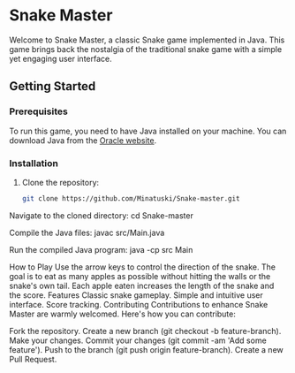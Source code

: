 # Snake Master

Welcome to Snake Master, a classic Snake game implemented in Java. This game brings back the nostalgia of the traditional snake game with a simple yet engaging user interface.

## Getting Started

### Prerequisites

To run this game, you need to have Java installed on your machine. You can download Java from the [Oracle website](https://www.oracle.com/java/technologies/javase-jdk11-downloads.html).

### Installation

1. Clone the repository:
   ```bash
   git clone https://github.com/Minatuski/Snake-master.git

Navigate to the cloned directory:
cd Snake-master

Compile the Java files:
javac src/Main.java

Run the compiled Java program:
java -cp src Main

How to Play
Use the arrow keys to control the direction of the snake.
The goal is to eat as many apples as possible without hitting the walls or the snake's own tail.
Each apple eaten increases the length of the snake and the score.
Features
Classic snake gameplay.
Simple and intuitive user interface.
Score tracking.
Contributing
Contributions to enhance Snake Master are warmly welcomed. Here's how you can contribute:

Fork the repository.
Create a new branch (git checkout -b feature-branch).
Make your changes.
Commit your changes (git commit -am 'Add some feature').
Push to the branch (git push origin feature-branch).
Create a new Pull Request.

